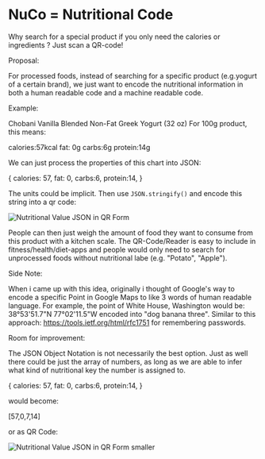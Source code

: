 # NuCo = Nutritional Code
Why search for a special product if you only need the calories or ingredients ? Just scan a QR-code!

Proposal:

For processed foods, instead of searching for a specific product (e.g.yogurt of a certain brand), we just want to encode the nutritional information in both a human readable code and a machine readable code.

Example:


Chobani Vanilla Blended Non-Fat Greek Yogurt (32 oz)
For 100g product, this means:

calories:57kcal
fat: 0g
carbs:6g
protein:14g

We can just process the properties of this chart into JSON:

{
  calories: 57,
  fat: 0,
  carbs:6,
  protein:14,
}

The units could be implicit. Then use `JSON.stringify()` and encode this string into a qr code:

![Nutritional Value JSON in QR Form](https://github.com/TetsuGuy/nuco/blob/master/QRCode.PNG)

People can then just weigh the amount of food they want to consume from this product with a kitchen scale.
The QR-Code/Reader is easy to include in fitness/health/diet-apps and people would only need to search for unprocessed foods without
nutritional labe (e.g. "Potato", "Apple").

Side Note:

When i came up with this idea, originally i thought of Google's way to encode a specific Point in Google Maps to like 3 words of human readable language.
For example, the point of White House, Washington would be: 38°53'51.7"N 77°02'11.5"W encoded into "dog banana three". 
Similar to this approach: https://tools.ietf.org/html/rfc1751 for remembering passwords.

Room for improvement:

The JSON Object Notation is not necessarily the best option. Just as well there could be just the array of numbers, as long as we are able to infer what kind of nutritional key the number is assigned to.

{
  calories: 57,
  fat: 0,
  carbs:6,
  protein:14,
}

would become:

[57,0,7,14]

or as QR Code:

![Nutritional Value JSON in QR Form smaller](https://github.com/TetsuGuy/nuco/blob/master/QRCode2.PNG)




